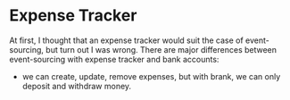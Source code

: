 # Expense Tracker

At first, I thought that an expense tracker would suit the case of event-sourcing, but turn out I was wrong. There are major differences between event-sourcing with expense tracker and bank accounts:

- we can create, update, remove expenses, but with brank, we can only deposit and withdraw money. 
